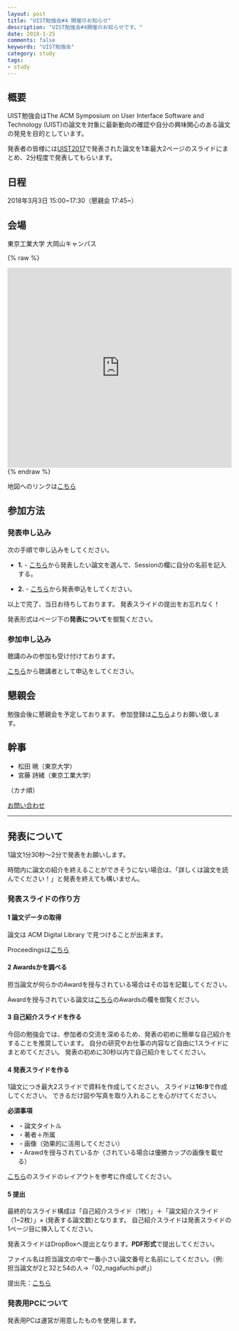 ```yaml
---
layout: post
title: "UIST勉強会#4 開催のお知らせ"
description: "UIST勉強会#4開催のお知らせです。"
date: 2018-1-25
comments: false
keywords: "UIST勉強会"
category: study
tags:
- study
---
```


## 概要
UIST勉強会はThe ACM Symposium on User Interface Software and Technology (UIST)の論文を対象に最新動向の確認や自分の興味関心のある論文の発見を目的としています。

発表者の皆様には[UIST2017](https://uist.acm.org/uist2017/)で発表された論文を1本最大2ページのスライドにまとめ、2分程度で発表してもらいます。

## 日程
2018年3月3日 15:00~17:30（懇親会 17:45~）

## 会場
東京工業大学 大岡山キャンパス

{% raw %}
<iframe src="https://www.google.com/maps/embed?pb=!1m18!1m12!1m3!1d2546.5274321854386!2d139.68413441133055!3d35.60728271951886!2m3!1f0!2f0!3f0!3m2!1i1024!2i768!4f13.1!3m3!1m2!1s0x6018f88b899cc553%3A0x5d0763367373fca5!2z5p2x5Lqs5bel5qWt5aSn5a2m!5e0!3m2!1sja!2sjp!4v1516866022961" width="100%" height="450" frameborder="0" style="border:0" allowfullscreen></iframe>
{% endraw %}

地図へのリンクは[こちら](https://goo.gl/maps/Jzq1htzyUsT2)

## 参加方法

### 発表申し込み
次の手順で申し込みをしてください。

- **1.** - [こちら]()から発表したい論文を選んで、Sessionの欄に自分の名前を記入する。

- **2.** - [こちら](https://goo.gl/forms/L5onuTt3wf87qLkA2)から発表申込をしてください。

以上で完了、当日お待ちしております。
発表スライドの提出をお忘れなく！

発表形式はページ下の**発表について**を御覧ください。

### 参加申し込み

聴講のみの参加も受け付けております。

[こちら](https://goo.gl/forms/L5onuTt3wf87qLkA2)から聴講者として申込をしてください。

## 懇親会
勉強会後に懇親会を予定しております。
参加登録は[こちら]()よりお願い致します。

## 幹事
- 松田 暁（東京大学）
- 宮藤 詩緒（東京工業大学）

（カナ順）

[お問い合わせ](akira.matsuda.ut@gmail.com)

---

## 発表について
1論文1分30秒〜2分で発表をお願いします。

時間内に論文の紹介を終えることができそうにない場合は、「詳しくは論文を読んでください！」と発表を終えても構いません。

### 発表スライドの作り方

#### **1** 論文データの取得
論文は ACM Digital Library で見つけることが出来ます。

Proceedingsは[こちら](https://dl.acm.org/citation.cfm?id=3126594)

#### **2** Awardsかを調べる
担当論文が何らかのAwardを授与されている場合はその旨を記載してください。

Awardを授与されている論文は[こちら](https://uist.acm.org/uist2017/)のAwardsの欄を御覧ください。

#### **3** 自己紹介スライドを作る
今回の勉強会では、参加者の交流を深めるため、発表の初めに簡単な自己紹介をすることを推奨しています。
自分の研究やお仕事の内容など自由に1スライドにまとめてください。
発表の初めに30秒以内で自己紹介をしてください。

#### **4** 発表スライドを作る
1論文につき最大2スライドで資料を作成してください。
スライドは**16:9**で作成してください。
できるだけ図や写真を取り入れることを心がけてください。

**必須事項**

- ・論文タイトル
- ・著者＋所属
- ・画像（効果的に活用してください）
- ・Arawdを授与されているか（されている場合は優勝カップの画像を載せる）

[こちら](https://www.dropbox.com/sh/bqiotcp24ofvs1c/AAALW84-zisw3KGfezZ3hqPra?dl=0)のスライドのレイアウトを参考に作成してください。

#### **5** 提出
最終的なスライド構成は「自己紹介スライド（1枚）」＋「論文紹介スライド（1~2枚）」× (発表する論文数)となります。
自己紹介スライドは発表スライドの1ページ目に挿入してください。

発表スライドはDropBoxへ提出となります。**PDF形式**で提出してください。

ファイル名は担当論文の中で一番小さい論文番号と名前にしてください。（例: 担当論文が2と32と54の人→「02_nagafuchi.pdf」）

提出先：[こちら](https://www.dropbox.com/request/AlDzUcm90PLBLiXKM4sw)

### 発表用PCについて
発表用PCは運営が用意したものを使用します。
